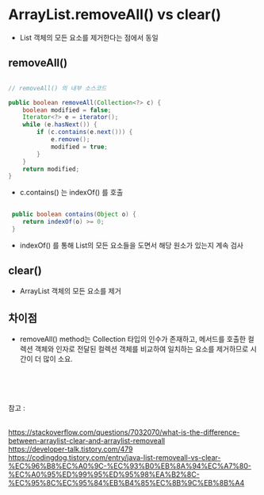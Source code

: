 
# ArrayList.removeAll() vs clear()

- List 객체의 모든 요소를 제거한다는 점에서 동일


## removeAll()

```java

// removeAll() 의 내부 소스코드

public boolean removeAll(Collection<?> c) {
    boolean modified = false;
    Iterator<?> e = iterator();
    while (e.hasNext()) {
        if (c.contains(e.next())) {
            e.remove();
            modified = true;
        }
    }
    return modified;
}


```

- c.contains() 는 indexOf() 를 호출

```java

 public boolean contains(Object o) {
    return indexOf(o) >= 0;
 }

```


- indexOf() 를 통해 List의 모든 요소들을 도면서 해당 원소가 있는지 계속 검사 



## clear()

- ArrayList 객체의 모든 요소를 제거




## 차이점

- removeAll() method는 Collection 타입의 인수가 존재하고, 메서드를 호출한 컬렉션 객체와 인자로 전달된 컬렉션 객체를 비교하여 일치하는 요소를 제거하므로 시간이 더 많이 소요. 


<br><br><br>


참고 :  <br><br>

https://stackoverflow.com/questions/7032070/what-is-the-difference-between-arraylist-clear-and-arraylist-removeall    <br>
https://developer-talk.tistory.com/479    <br>
https://codingdog.tistory.com/entry/java-list-removeall-vs-clear-%EC%96%B8%EC%A0%9C-%EC%93%B0%EB%8A%94%EC%A7%80-%EC%A0%95%ED%99%95%ED%95%98%EA%B2%8C-%EC%95%8C%EC%95%84%EB%B4%85%EC%8B%9C%EB%8B%A4
<br>
